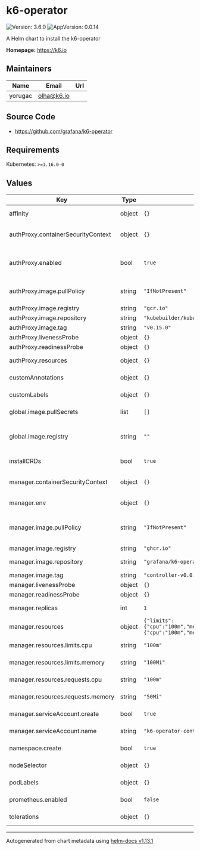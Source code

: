# k6-operator

![Version: 3.6.0](https://img.shields.io/badge/Version-3.6.0-informational?style=flat-square) ![AppVersion: 0.0.14](https://img.shields.io/badge/AppVersion-0.0.14-informational?style=flat-square)

A Helm chart to install the k6-operator

**Homepage:** <https://k6.io>

## Maintainers

| Name | Email | Url |
| ---- | ------ | --- |
| yorugac | <olha@k6.io> |  |

## Source Code

* <https://github.com/grafana/k6-operator>

## Requirements

Kubernetes: `>=1.16.0-0`

## Values

| Key | Type | Default | Description |
|-----|------|---------|-------------|
| affinity | object | `{}` | Affinity to be applied on all containers |
| authProxy.containerSecurityContext | object | `{}` | A security context defines privileges and access control settings for the container. |
| authProxy.enabled | bool | `true` | enables the protection of /metrics endpoint. (https://github.com/brancz/kube-rbac-proxy) |
| authProxy.image.pullPolicy | string | `"IfNotPresent"` | pull policy for the image can be Always, Never, IfNotPresent (default: IfNotPresent) |
| authProxy.image.registry | string | `"gcr.io"` |  |
| authProxy.image.repository | string | `"kubebuilder/kube-rbac-proxy"` | rbac-proxy image repository |
| authProxy.image.tag | string | `"v0.15.0"` | rbac-proxy image tag |
| authProxy.livenessProbe | object | `{}` | Liveness probe in Probe format |
| authProxy.readinessProbe | object | `{}` | Readiness probe in Probe format |
| authProxy.resources | object | `{}` | rbac-proxy resource limitation/request |
| customAnnotations | object | `{}` | Custom Annotations to be applied on all resources |
| customLabels | object | `{}` | Custom Label to be applied on all resources |
| global.image.pullSecrets | list | `[]` | Optional set of global image pull secrets |
| global.image.registry | string | `""` | Global image registry to use if it needs to be overridden for some specific use cases (e.g local registries, custom images, ...) |
| installCRDs | bool | `true` | Installs CRDs as part of the release |
| manager.containerSecurityContext | object | `{}` | A security context defines privileges and access control settings for the container. |
| manager.env | object | `{}` | Environment variables to be applied on the controller |
| manager.image.pullPolicy | string | `"IfNotPresent"` | pull policy for the image possible values Always, Never, IfNotPresent (default: IfNotPresent) |
| manager.image.registry | string | `"ghcr.io"` |  |
| manager.image.repository | string | `"grafana/k6-operator"` | controller-manager image repository |
| manager.image.tag | string | `"controller-v0.0.14"` | controller-manager image tag |
| manager.livenessProbe | object | `{}` | Liveness probe in Probe format |
| manager.readinessProbe | object | `{}` | Readiness probe in Probe format |
| manager.replicas | int | `1` | number of controller-manager replicas (default: 1) |
| manager.resources | object | `{"limits":{"cpu":"100m","memory":"100Mi"},"requests":{"cpu":"100m","memory":"50Mi"}}` | controller-manager Resources definition |
| manager.resources.limits.cpu | string | `"100m"` | controller-manager CPU limit (Max) |
| manager.resources.limits.memory | string | `"100Mi"` | controller-manager Memory limit (Max) |
| manager.resources.requests.cpu | string | `"100m"` | controller-manager CPU request (Min) |
| manager.resources.requests.memory | string | `"50Mi"` | controller-manager Memory request (Min) |
| manager.serviceAccount.create | bool | `true` | create the service account (default: true) |
| manager.serviceAccount.name | string | `"k6-operator-controller"` | kubernetes service account for the k6 manager |
| namespace.create | bool | `true` | create the namespace (default: true) |
| nodeSelector | object | `{}` | Node Selector to be applied on all containers |
| podLabels | object | `{}` | Custom Label to be applied on all pods |
| prometheus.enabled | bool | `false` | enables the prometheus metrics scraping (default: false) |
| tolerations | object | `{}` | Tolerations to be applied on all containers |

----------------------------------------------
Autogenerated from chart metadata using [helm-docs v1.13.1](https://github.com/norwoodj/helm-docs/releases/v1.13.1)